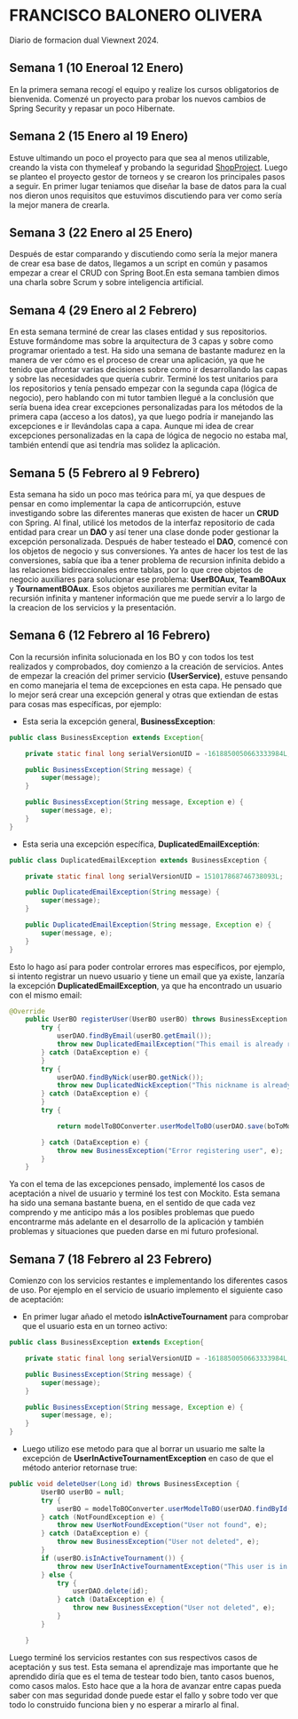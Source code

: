 # FRANCISCO BALONERO OLIVERA

Diario de formacion dual Viewnext 2024.

## Semana 1 (10 Eneroal 12 Enero)
En la primera semana recogí el equipo y realize los cursos obligatorios de bienvenida. Comenzé un proyecto para probar los nuevos cambios de Spring Security y repasar un poco Hibernate.

## Semana 2 (15 Enero al 19 Enero)
Estuve ultimando un poco el proyecto para que sea al menos utilizable, creando la vista con thymeleaf y probando la seguridad [ShopProject](https://github.com/Francisco-B-O/ShopProject).
Luego se planteo el proyecto gestor de torneos y se crearon los principales pasos a seguir.
En primer lugar teniamos que diseñar la base de datos para la cual nos dieron unos requisitos que estuvimos discutiendo para ver como sería la mejor manera de crearla.

## Semana 3 (22 Enero al 25 Enero)
Después de estar comparando y discutiendo como sería la mejor manera de crear esa base de datos, llegamos a un script en común y pasamos empezar a crear el CRUD con Spring Boot.En esta semana tambien dimos una charla sobre Scrum y sobre inteligencia artificial.

## Semana 4 (29 Enero al 2 Febrero)
En esta semana terminé de crear las clases entidad y sus repositorios. Estuve formándome mas sobre la arquitectura de 3 capas y sobre como programar orientado a test. Ha sido una semana de bastante madurez en la manera de ver cómo es el proceso de crear una aplicación, ya que he tenido que afrontar varias decisiones sobre como ir desarrollando las capas y sobre las necesidades que quería cubrir. Terminé los test unitarios para los repositorios y tenía pensado empezar con la segunda capa (lógica de negocio), pero hablando con mi tutor tambien llegué a la conclusión que sería buena idea crear excepciones personalizadas para los métodos de la primera capa (acceso a los datos), ya que luego podría ir manejando las excepciones e ir llevándolas capa a capa. Aunque mi idea de crear excepciones personalizadas en la capa de lógica de negocio no estaba mal, también entendí que asi tendría mas solidez la aplicación.

## Semana 5 (5 Febrero al 9 Febrero)
Esta semana ha sido un poco mas teórica para mí, ya que despues de pensar en como implementar la capa de anticorrupción, estuve investigando sobre las diferentes maneras que existen de hacer un **CRUD** con Spring. Al final, utilicé los metodos de la interfaz repositorio de cada entidad para crear un **DAO** y así tener una clase donde poder gestionar la excepción personalizada. Después de haber testeado el **DAO**, comencé con los objetos de negocio y sus conversiones. Ya antes de hacer los test de las conversiones, sabía que iba a tener problema de recursion infinita debido a las relaciones bidireccionales entre tablas, por lo que cree objetos de negocio auxiliares para solucionar ese problema: **UserBOAux**, **TeamBOAux** y **TournamentBOAux**. Esos objetos auxiliares me permitían evitar la recursión infinita y mantener información que me puede servir a lo largo de la creacion de los servicios y la presentación.

## Semana 6 (12 Febrero al 16 Febrero)
Con la recursión infinita solucionada en los BO y con todos los test realizados y comprobados, doy comienzo a la creación de servicios. Antes de empezar la creación del primer servicio **(UserService)**, estuve pensando en como manejaria el tema de excepciones en esta capa. He pensado que lo mejor será crear una excepción general y otras que extiendan de estas para cosas mas específicas, por ejemplo:

* Esta seria la excepción general, **BusinessException**:
```java
public class BusinessException extends Exception{

	private static final long serialVersionUID = -1618850050663333984L;

	public BusinessException(String message) {
		super(message);
	}

	public BusinessException(String message, Exception e) {
		super(message, e);
	}
}
```

* Esta seria una excepción específica, **DuplicatedEmailExceptión**:
```java
public class DuplicatedEmailException extends BusinessException {

	private static final long serialVersionUID = 151017868746738093L;

	public DuplicatedEmailException(String message) {
		super(message);
	}

	public DuplicatedEmailException(String message, Exception e) {
		super(message, e);
	}
}
```

Esto lo hago así para poder controlar errores mas específicos, por ejemplo, si intento registrar un nuevo usuario y tiene un email que ya existe, lanzaría la excepción **DuplicatedEmailException**, ya que ha encontrado un usuario con el mismo email:
```java
@Override
	public UserBO registerUser(UserBO userBO) throws BusinessException {
		try {
			userDAO.findByEmail(userBO.getEmail());
			throw new DuplicatedEmailException("This email is already registered");
		} catch (DataException e) {
		}
		try {
			userDAO.findByNick(userBO.getNick());
			throw new DuplicatedNickException("This nickname is already registered");
		} catch (DataException e) {
		}
		try {

			return modelToBOConverter.userModelToBO(userDAO.save(boToModelConverter.userBOToModel(userBO)));

		} catch (DataException e) {
			throw new BusinessException("Error registering user", e);
		}
	}

```

Ya con el tema de las excepciones pensado, implementé los casos de aceptación a nivel de usuario y terminé los test con Mockito. Esta semana ha sido una semana bastante buena, en el sentido de que cada vez comprendo y me anticipo más a los posibles problemas que puedo encontrarme más adelante en el desarrollo de la aplicación y también problemas y situaciones que pueden darse en mi futuro profesional.

## Semana 7 (18 Febrero al 23 Febrero)
Comienzo con los servicios restantes e implementando los diferentes casos de uso. Por ejemplo en el servicio de usuario implemento el siguiente caso de aceptación:
* En primer lugar añado el metodo **isInActiveTournament** para comprobar que el usuario esta en un torneo activo:
```java
public class BusinessException extends Exception{

	private static final long serialVersionUID = -1618850050663333984L;

	public BusinessException(String message) {
		super(message);
	}

	public BusinessException(String message, Exception e) {
		super(message, e);
	}
}
```

* Luego utilizo ese metodo para que al borrar un usuario me salte la excepción de **UserInActiveTournamentException** en caso de que el método anterior retornase true:
```java
public void deleteUser(Long id) throws BusinessException {
		UserBO userBO = null;
		try {
			userBO = modelToBOConverter.userModelToBO(userDAO.findById(id));
		} catch (NotFoundException e) {
			throw new UserNotFoundException("User not found", e);
		} catch (DataException e) {
			throw new BusinessException("User not deleted", e);
		}
		if (userBO.isInActiveTournament()) {
			throw new UserInActiveTournamentException("This user is in an active tournament");
		} else {
			try {
				userDAO.delete(id);
			} catch (DataException e) {
				throw new BusinessException("User not deleted", e);
			}
		}

	}
```
Luego terminé los servicios restantes con sus respectivos casos de aceptación y sus test. Esta semana el aprendizaje mas importante que he aprendido diría que es el tema de testear todo bien, tanto casos buenos, como casos malos. Esto hace que a la hora de avanzar entre capas pueda saber con mas seguridad donde puede estar el fallo y sobre todo ver que todo lo construido funciona bien y no esperar a mirarlo al final.
